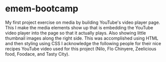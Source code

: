 # emem-bootcamp
My first project exercise on media by building YouTube's video player page.
This I make the media elements show up that is embedding the YouTube video player into the page so that it actually plays.
Also showing little thumbnail images along the right side.
This was accomplished using HTML and then styling using CSS
I acknowledge the following people for their nice recipes YouTube video used for this project (Nilo, Flo Chinyere, Zeelicious food, Foodace, and Tasty City).

